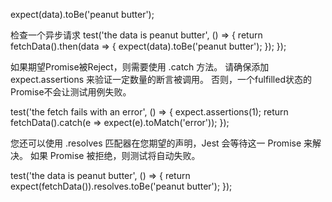 expect(data).toBe('peanut butter');

检查一个异步请求
test('the data is peanut butter', () => {
  return fetchData().then(data => {
    expect(data).toBe('peanut butter');
  });
});


如果期望Promise被Reject，则需要使用 .catch 方法。 请确保添加 expect.assertions 来验证一定数量的断言被调用。 否则，一个fulfilled状态的Promise不会让测试用例失败。

test('the fetch fails with an error', () => {
  expect.assertions(1);
  return fetchData().catch(e => expect(e).toMatch('error'));
});

您还可以使用 .resolves 匹配器在您期望的声明，Jest 会等待这一 Promise 来解决。 如果 Promise 被拒绝，则测试将自动失败。

test('the data is peanut butter', () => {
  return expect(fetchData()).resolves.toBe('peanut butter');
});
